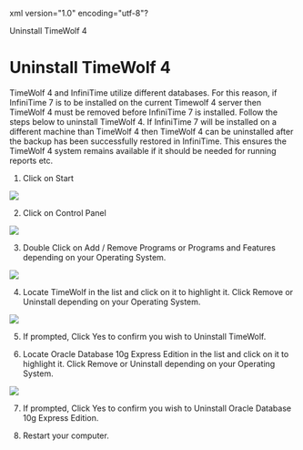 xml version="1.0" encoding="utf-8"?





Uninstall TimeWolf 4




# Uninstall TimeWolf 4

TimeWolf 4 and InfiniTime utilize different databases. For this reason, if InfiniTime 7 is to be installed on the current Timewolf 4 server then TimeWolf 4 must be removed before InfiniTime 7 is installed. Follow the steps below to uninstall TimeWolf 4. If InfiniTime 7 will be installed on a different machine than TimeWolf 4 then TimeWolf 4 can be uninstalled after the backup has been successfully restored in InfiniTime. This ensures the TimeWolf 4 system remains available if it should be needed for running reports etc.

1. Click on Start

![](/img/ProgramsAndFeatures.png)

2. Click on Control Panel

![](/img/Start.png)

3. Double Click on Add / Remove Programs or Programs and Features depending on your Operating System.

![](/img/ControlPanel.png)

4. Locate TimeWolf in the list and click on it to highlight it. Click Remove or Uninstall depending on your Operating System.

![](/img/ProgramsAndFeatures.png)

5. If prompted, Click Yes to confirm you wish to Uninstall TimeWolf.

6. Locate Oracle Database 10g Express Edition in the list and click on it to highlight it. Click Remove or Uninstall depending on your Operating System.

![](/img/Uninstall_TimeWolf.png)

7. If prompted, Click Yes to confirm you wish to Uninstall Oracle Database 10g Express Edition.

8. Restart your computer.
